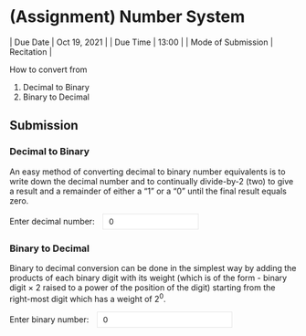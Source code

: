 # (Assignment) Number System

| Due Date           | Oct 19, 2021 |
| Due Time           | 13:00        |
| Mode of Submission | Recitation   |

How to convert from
1. Decimal to Binary
2. Binary to Decimal

## Submission

### Decimal to Binary

An easy method of converting decimal to binary number equivalents is to write down the decimal number and to continually divide-by-2 (two) to give a result and a remainder of either a “1” or a “0” until the final result equals zero.

<style>
input {
  display: inline;
  min-width: 20ch;
  padding: 5px 10px;
  margin: 0px 10px;
  font-family: inherit;
  color: inherit;
}

/* Chrome, Safari, Edge, Opera */
input::-webkit-outer-spin-button,
input::-webkit-inner-spin-button {
  -webkit-appearance: none;
  margin: 0;
}

/* Firefox */
input[type=number] {
  -moz-appearance: textfield;
}

input:valid {
  border: 1px solid #e5e5e5;
}
input:invalid {
  border: 1px solid red;
}

.ans td {
  text-align: right;
}
.ans th {
  text-align: center;
}
</style>

<label for="decimal">Enter decimal number:</label>
<input type="number" name="decimal" min="0" max="1023" steps="1" id="decimal" placeholder="0-1023" value="0">
<div id="decAns"></div>

### Binary to Decimal

Binary to decimal conversion can be done in the simplest way by adding the products of each binary digit with its weight (which is of the form - binary digit × 2 raised to a power of the position of the digit) starting from the right-most digit which has a weight of 2<sup>0</sup>.

<label for="binary">Enter binary number:</label>
<input type="text" name="binary" pattern="0*[01]{0,10}" id="binary" value="0">
<div id="binAns"></div>

<script src="requirements/2021-oct-19.js"></script>
